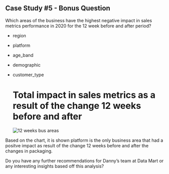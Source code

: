 ## Case Study #5 - Bonus Question

Which areas of the business have the highest negative impact in sales metrics performance in 2020 for the 12 week before and after period?

- region
- platform
- age_band
- demographic
- customer_type

  # Total impact in sales metrics as a result of the change 12 weeks before and after
  ![12 weeks bus areas](https://github.com/kenny-ayo/Case-Study-5---Data-Mart/assets/92790075/787675af-30e1-43eb-a532-eebd4c178e3b)

Based on the chart, it is shown platform is the only business area that had a positve impact as result of the change 12 weeks before and after the changes in packaging.


  

Do you have any further recommendations for Danny’s team at Data Mart or any interesting insights based off this analysis?
